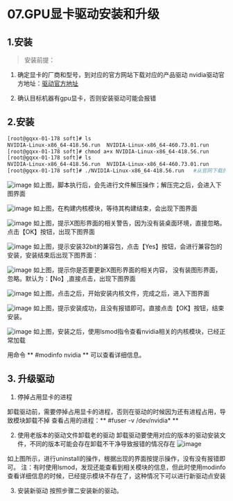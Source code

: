 # 07.GPU显卡驱动安装和升级

## 1.安装

>安装前提：
1.  确定显卡的厂商和型号，到对应的官方网站下载对应的产品驱动
nvidia驱动官方地址：[驱动官方地址](https://www.nvidia.cn/Download/index.aspx?lang=cn)

2.  确认目标机器有gpu显卡，否则安装驱动可能会报错

## 2.安装
```bash
[root@gqxx-01-178 soft]# ls
NVIDIA-Linux-x86_64-418.56.run  NVIDIA-Linux-x86_64-460.73.01.run
[root@gqxx-01-178 soft]# chmod a+x NVIDIA-Linux-x86_64-418.56.run
[root@gqxx-01-178 soft]# ls
NVIDIA-Linux-x86_64-418.56.run  NVIDIA-Linux-x86_64-460.73.01.run
[root@gqxx-01-178 soft]# ./NVIDIA-Linux-x86_64-418.56.run   #从官网下载的显卡的驱动文件

```
![image](https://github.com/xliangwu/coder_km/assets/1142820/8e99fb9d-8603-4a51-be97-ae56fbdf804c)
如上图，脚本执行后，会先进行文件解压操作；解压完之后，会进入下图界面

![image](https://github.com/xliangwu/coder_km/assets/1142820/058f1cc5-7930-4a3b-8e41-5fc8904f35db)
如上图，在构建内核模块，等待其构建结束，会出现下图界面

![image](https://github.com/xliangwu/coder_km/assets/1142820/d30f65fb-1d6b-43e5-ace0-d00f8a60d234)
如上图，提示X图形界面的相关警告，因为没有装桌面环境，直接忽略。点击【OK】按钮，出现下图界面

![image](https://github.com/xliangwu/coder_km/assets/1142820/a3acb825-bfe5-4906-b957-24d3c0d2667d)
如上图，提示安装32bit的兼容包，点击【Yes】按钮，会进行兼容包的安装，安装结束后出现下图界面：

![image](https://github.com/xliangwu/coder_km/assets/1142820/b141d17e-23ac-4741-bb45-fa473686da06)
如上图，提示你是否要更新X图形界面的相关内容， 没有装图形界面，忽略。默认为：【No】,直接点击，出现下图界面

![image](https://github.com/xliangwu/coder_km/assets/1142820/09c8a2b1-e259-4684-99b6-02e94ae8d544)
如上图，点击之后，开始安装内核文件，完成之后，进入下图界面

![image](https://github.com/xliangwu/coder_km/assets/1142820/3d0288ca-0601-48f5-8502-9fcf8158d0b5)
如上图，提示安装成功，且没有报错即可。直接点击【OK】按钮，结束安装。

![image](https://github.com/xliangwu/coder_km/assets/1142820/b2a72ca6-4642-44a1-b75e-b524c8041c83)
如上图，安装之后，使用lsmod指令查看nvidia相关的内核模块，已经正常加载

用命令 ** #modinfo nvidia ** 可以查看详细信息。

## 3. 升级驱动

1. 停掉占用显卡的进程

卸载驱动前，需要停掉占用显卡的进程，否则在驱动的时候因为还有进程占用，导致模块卸载不掉
查看占用的进程：** #fuser -v /dev/nvidia* **

2. 使用老版本的驱动文件卸载老的驱动
卸载驱动要使用对应的版本的驱动安装文件，不同的版本可能会存在卸载不干净导致报错的情况存在
![image](https://github.com/xliangwu/coder_km/assets/1142820/5b471898-f47d-420f-a900-0517162083f3)

如上图所示，进行uninstall的操作，根据出现的界面按提示操作，没有没有报错即可。
注：有时使用lsmod，发现还能查看到相关模块的信息，但此时使用modinfo查看详细信息的时候，已经提示模块不存在了，这种情况下可以进行新驱动点安装

3. 安装新驱动
按照步骤二安装新的驱动。







